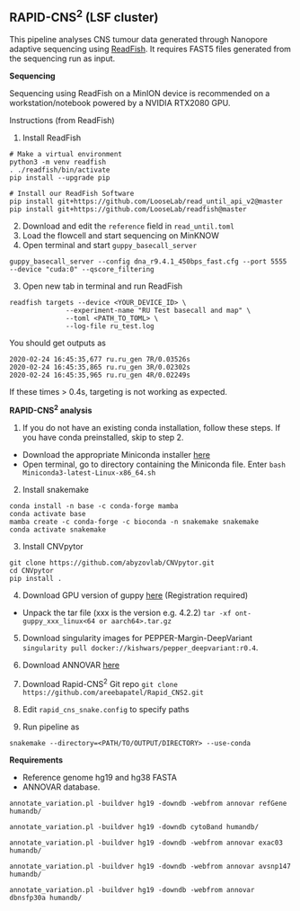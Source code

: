 ## RAPID-CNS<sup>2</sup> (LSF cluster) ##

This pipeline analyses CNS tumour data generated through Nanopore adaptive sequencing using [ReadFish](https://github.com/LooseLab/readfish). It requires FAST5 files generated from the sequencing run as input.

**Sequencing**

Sequencing using ReadFish on a MinION device is recommended on a workstation/notebook powered by a NVIDIA RTX2080 GPU.

Instructions (from ReadFish)
1. Install ReadFish
```
# Make a virtual environment
python3 -m venv readfish
. ./readfish/bin/activate
pip install --upgrade pip

# Install our ReadFish Software
pip install git+https://github.com/LooseLab/read_until_api_v2@master
pip install git+https://github.com/LooseLab/readfish@master
```

2. Download and edit the `reference` field in `read_until.toml`  
3. Load the flowcell and start sequencing on MinKNOW
4. Open terminal and start `guppy_basecall_server`

`guppy_basecall_server --config dna_r9.4.1_450bps_fast.cfg --port 5555 --device "cuda:0" --qscore_filtering`

3. Open new tab in terminal and run ReadFish

```
readfish targets --device <YOUR_DEVICE_ID> \
              --experiment-name "RU Test basecall and map" \
              --toml <PATH_TO_TOML> \
              --log-file ru_test.log
```

You should get outputs as

```
2020-02-24 16:45:35,677 ru.ru_gen 7R/0.03526s
2020-02-24 16:45:35,865 ru.ru_gen 3R/0.02302s
2020-02-24 16:45:35,965 ru.ru_gen 4R/0.02249s
```

If these times > 0.4s, targeting is not working as expected.


**RAPID-CNS<sup>2</sup> analysis**
1. If you do not have an existing conda installation, follow these steps. If you have conda preinstalled, skip to step 2.
- Download the appropriate Miniconda installer [here](https://docs.conda.io/en/latest/miniconda.html#linux-installers)
- Open terminal, go to directory containing the Miniconda file. Enter
`bash Miniconda3-latest-Linux-x86_64.sh`

2. Install snakemake
```
conda install -n base -c conda-forge mamba
conda activate base
mamba create -c conda-forge -c bioconda -n snakemake snakemake
conda activate snakemake
```

3. Install CNVpytor
 ```
git clone https://github.com/abyzovlab/CNVpytor.git
cd CNVpytor
pip install .
```  

4. Download GPU version of guppy [here](https://mirror.oxfordnanoportal.com/software/analysis/ont-guppy_5.0.7_linux64.tar.gz) (Registration required)
- Unpack the tar file (xxx is the version e.g. 4.2.2)
 `tar -xf ont-guppy_xxx_linux<64 or aarch64>.tar.gz`

5. Download singularity images for PEPPER-Margin-DeepVariant ` singularity pull docker://kishwars/pepper_deepvariant:r0.4`.

6. Download ANNOVAR [here](https://www.openbioinformatics.org/annovar/annovar_download_form.php)

7. Download Rapid-CNS<sup>2</sup> Git repo `git clone https://github.com/areebapatel/Rapid_CNS2.git`

8. Edit `rapid_cns_snake.config` to specify paths

9. Run pipeline as
 ```
 snakemake --directory=<PATH/TO/OUTPUT/DIRECTORY> --use-conda
 ```


**Requirements**
- Reference genome hg19 and hg38 FASTA
- ANNOVAR database.
```
annotate_variation.pl -buildver hg19 -downdb -webfrom annovar refGene humandb/

annotate_variation.pl -buildver hg19 -downdb cytoBand humandb/

annotate_variation.pl -buildver hg19 -downdb -webfrom annovar exac03 humandb/

annotate_variation.pl -buildver hg19 -downdb -webfrom annovar avsnp147 humandb/

annotate_variation.pl -buildver hg19 -downdb -webfrom annovar dbnsfp30a humandb/
```
